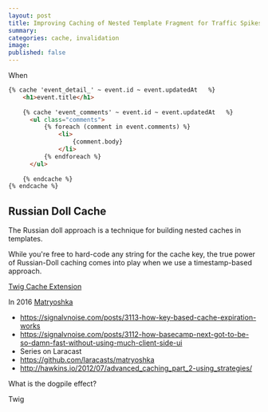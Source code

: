 ```yaml
---
layout: post
title: Improving Caching of Nested Template Fragment for Traffic Spikes
summary: 
categories: cache, invalidation
image: 
published: false
---
```


When 

```html
{% cache 'event_detail_' ~ event.id ~ event.updatedAt   %}
	<h1>event.title</h1>
	
	{% cache 'event_comments' ~ event.id ~ event.updatedAt   %}
	  <ul class="comments">
		  {% foreach (comment in event.comments) %}
			  <li>
				  {comment.body}
			  </li>
		  {% endforeach %}
	  </ul>
	    
	{% endcache %}
{% endcache %}
```


## Russian Doll Cache

The Russian doll approach is a technique for building nested caches in templates.

While you're free to hard-code any string for the cache key, the true power of Russian-Doll caching comes into play when we use a timestamp-based approach.


[Twig Cache Extension](https://github.com/twigphp/twig-cache-extension)

In 2016 [Matryoshka](https://github.com/laracasts/matryoshka)

- https://signalvnoise.com/posts/3113-how-key-based-cache-expiration-works
- https://signalvnoise.com/posts/3112-how-basecamp-next-got-to-be-so-damn-fast-without-using-much-client-side-ui
- Series on Laracast 
- https://github.com/laracasts/matryoshka
- http://hawkins.io/2012/07/advanced_caching_part_2-using_strategies/

What is the dogpile effect?

Twig 

